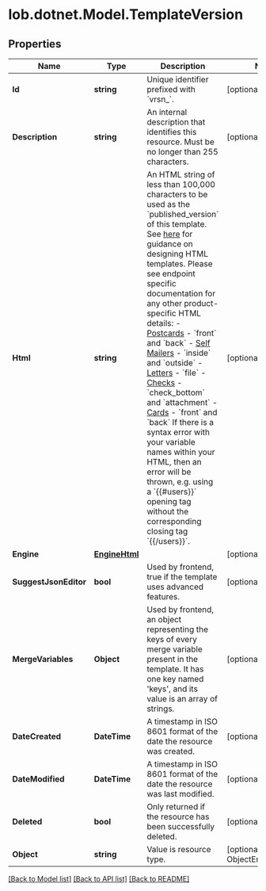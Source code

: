 # lob.dotnet.Model.TemplateVersion

## Properties

Name | Type | Description | Notes
------------ | ------------- | ------------- | -------------
**Id** | **string** | Unique identifier prefixed with &#x60;vrsn_&#x60;. | [optional] 
**Description** | **string** | An internal description that identifies this resource. Must be no longer than 255 characters.  | [optional] 
**Html** | **string** | An HTML string of less than 100,000 characters to be used as the &#x60;published_version&#x60; of this template. See [here](#section/HTML-Examples) for guidance on designing HTML templates. Please see endpoint specific documentation for any other product-specific HTML details: - [Postcards](#operation/postcard_create) - &#x60;front&#x60; and &#x60;back&#x60; - [Self Mailers](#operation/self_mailer_create) - &#x60;inside&#x60; and &#x60;outside&#x60; - [Letters](#operation/letter_create) - &#x60;file&#x60; - [Checks](#operation/check_create) - &#x60;check_bottom&#x60; and &#x60;attachment&#x60; - [Cards](#operation/card_create) - &#x60;front&#x60; and &#x60;back&#x60;  If there is a syntax error with your variable names within your HTML, then an error will be thrown, e.g. using a &#x60;{{#users}}&#x60; opening tag without the corresponding closing tag &#x60;{{/users}}&#x60;.  | [optional] 
**Engine** | [**EngineHtml**](EngineHtml.md) |  | [optional] 
**SuggestJsonEditor** | **bool** | Used by frontend, true if the template uses advanced features.  | [optional] 
**MergeVariables** | **Object** | Used by frontend, an object representing the keys of every merge variable present in the template. It has one key named &#39;keys&#39;, and its value is an array of strings.  | [optional] 
**DateCreated** | **DateTime** | A timestamp in ISO 8601 format of the date the resource was created. | [optional] 
**DateModified** | **DateTime** | A timestamp in ISO 8601 format of the date the resource was last modified. | [optional] 
**Deleted** | **bool** | Only returned if the resource has been successfully deleted. | [optional] 
**Object** | **string** | Value is resource type. | [optional] [default to ObjectEnum.Version]

[[Back to Model list]](../README.md#documentation-for-models) [[Back to API list]](../README.md#documentation-for-api-endpoints) [[Back to README]](../README.md)

